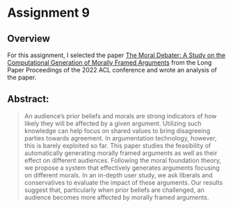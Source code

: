 # Assignment 9

## Overview

For this assignment, I selected the paper [The Moral Debater: A Study on the Computational Generation of Morally Framed Arguments](https://aclanthology.org/2022.acl-long.601/) from the Long Paper Proceedings of the 2022 ACL conference and wrote an analysis of the paper. 

## Abstract:
> An audience’s prior beliefs and morals are strong indicators of how likely they will be affected by a given argument. Utilizing such knowledge can help focus on shared values to bring disagreeing parties towards agreement. In argumentation technology, however, this is barely exploited so far. This paper studies the feasibility of automatically generating morally framed arguments as well as their effect on different audiences. Following the moral foundation theory, we propose a system that effectively generates arguments focusing on different morals. In an in-depth user study, we ask liberals and conservatives to evaluate the impact of these arguments. Our results suggest that, particularly when prior beliefs are challenged, an audience becomes more affected by morally framed arguments.
